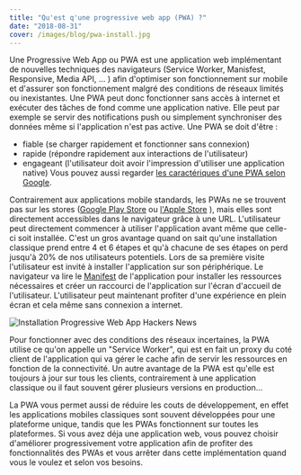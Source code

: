 ```yaml
---
title: "Qu'est q'une progressive web app (PWA) ?"
date: "2018-08-31"
cover: /images/blog/pwa-install.jpg
---
```


Une Progressive Web App ou PWA est une application web implémentant de nouvelles techniques des navigateurs (Service Worker, Manisfest, Responsive, Media API, ... ) afin d'optimiser son fonctionnement sur mobile et d'assurer son fonctionnement malgré des conditions de réseaux limités ou inexistantes. Une PWA peut donc fonctionner sans accès à internet et exécuter des tâches de fond comme une application native. Elle peut par exemple se servir des notifications push ou simplement synchroniser des données même si l'application n'est pas active. Une PWA se doit d'être :
- fiable (se charger rapidement et fonctionner sans connexion)
- rapide (répondre rapidement aux interactions de l'utilisateur)
- engageant (l'utilisateur doit avoir l'impression d'utiliser une application native)
Vous pouvez aussi regarder [les caractériques d'une PWA selon Google](https://developers.google.com/web/progressive-web-apps/).

Contrairement aux applications mobile standards, les PWAs ne se trouvent pas sur les stores ([Google Play Store](https://play.google.com/store/apps?hl=fr) ou [l'Apple Store](https://www.apple.com/ca/fr/ios/app-store/) ), mais elles sont directement accessibles dans le navigateur grâce à une URL. L'utilisateur peut directement commencer à utiliser l'application avant même que celle-ci soit installée. C'est un gros avantage quand on sait qu'une installation classique prend entre 4 et 6 étapes et qu'à chacune de ses étapes on perd jusqu'à 20% de nos utilisateurs potentiels.
Lors de sa première visite l'utilisateur est invité à installer l'application sur son périphérique. Le navigateur va lire le [Manifest](https://developers.google.com/web/fundamentals/web-app-manifest/) de l'application pour installer les ressources nécessaires et créer un raccourci de l'application sur l'écran d'accueil de l'utilisateur. L'utilisateur peut maintenant profiter d'une expérience en plein écran et cela même sans connexion a internet.

![Installation Progressive Web App Hackers News](/images/blog/pwa-install.jpg)

Pour fonctionner avec des conditions des réseaux incertaines, la PWA utilise ce qu'on appelle un "Service Worker", qui est en fait un proxy du coté client de l'application qui va gérer le cache afin de servir les ressources en fonction de la connectivité. Un autre avantage de la PWA est qu'elle est toujours à jour sur tous les clients, contrairement à une application classique ou il faut souvent gérer plusieurs versions en production...

La PWA vous permet aussi de réduire les couts de développement, en effet les applications mobiles classiques sont souvent développées pour une plateforme unique, tandis que les PWAs fonctionnent sur toutes les plateformes. Si vous avez déja une application web, vous pouvez choisir d'améliorer progressivement votre application afin de profiter des fonctionnalités des PWAs et vous arrêter dans cette implémentation quand vous le voulez et selon vos besoins.





